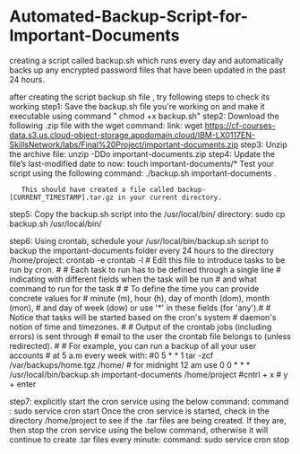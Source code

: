 # Automated-Backup-Script-for-Important-Documents
creating a script called backup.sh which runs every day and automatically backs up any encrypted password files that have been updated in the past 24 hours.

after creating the script backup.sh file , try following steps to check its working
step1: Save the backup.sh file you're working on and make it executable using command " chmod +x backup.sh"
step2: Download the following .zip file with the wget command:
       link: wget https://cf-courses-data.s3.us.cloud-object-storage.appdomain.cloud/IBM-LX0117EN-SkillsNetwork/labs/Final%20Project/important-documents.zip
step3: Unzip the archive file:
       unzip -DDo important-documents.zip
step4: Update the file’s last-modified date to now:
       touch important-documents/*
       Test your script using the following command:
       ./backup.sh important-documents .

       This should have created a file called backup-[CURRENT_TIMESTAMP].tar.gz in your current directory.
step5: Copy the backup.sh script into the /usr/local/bin/ directory:
       sudo cp backup.sh /usr/local/bin/
       
step6: Using crontab, schedule your /usr/local/bin/backup.sh script to backup the important-documents folder every 24 hours to the directory /home/project:
       crontab -e
       crontab -l
       # Edit this file to introduce tasks to be run by cron.
       # 
       # Each task to run has to be defined through a single line
       # indicating with different fields when the task will be run
       # and what command to run for the task
       # 
       # To define the time you can provide concrete values for
       # minute (m), hour (h), day of month (dom), month (mon),
       # and day of week (dow) or use '*' in these fields (for 'any').# 
       # Notice that tasks will be started based on the cron's system
       # daemon's notion of time and timezones.
       # 
       # Output of the crontab jobs (including errors) is sent through
       # email to the user the crontab file belongs to (unless redirected).
       # 
       # For example, you can run a backup of all your user accounts
       # at 5 a.m every week with:
       #0 5 * * 1 tar -zcf /var/backups/home.tgz /home/
       # for midnight 12 am use 
       0 0 * * * /usr/local/bin/backup.sh important-documents /home/project
       #cntrl + x 
       # y + enter
     
step7: explicitly start the cron service using the below command:
       command : sudo service cron start 
       Once the cron service is started, check in the directory /home/project to see if the .tar files are being created.
       If they are, then stop the cron service using the below command, otherwise it will continue to create .tar files every minute:
       command: sudo service cron stop      

